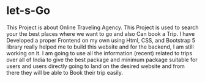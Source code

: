 # let-s-Go
This Project is about Online Traveling Agency. This Project is used to search your the best places where we want to go and also Can book a Trip. I have Developed a proper Frontend on my own using Html, CSS, and Bootstrap 5 library really helped me to build this website and for the backend, I am still working on it. I am going to use all the information (recent) related to trips over all of India to give the best package and minimum package suitable for users and users directly going to land on the desired website and from there they will be able to Book their trip easily.
